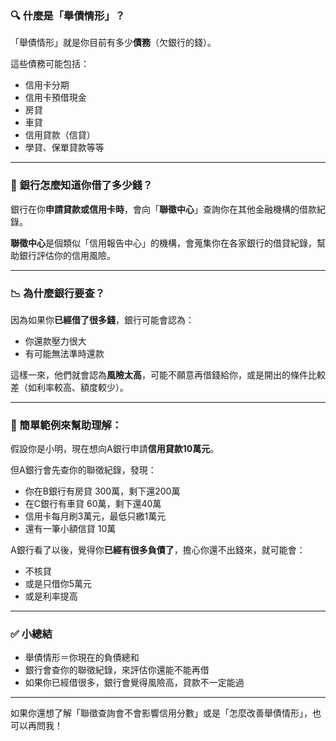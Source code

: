 ### 🔍 什麼是「舉債情形」？
「舉債情形」就是你目前有多少**債務**（欠銀行的錢）。

這些債務可能包括：
- 信用卡分期
- 信用卡預借現金
- 房貸
- 車貸
- 信用貸款（信貸）
- 學貸、保單貸款等等

---

### 🏦 銀行怎麼知道你借了多少錢？
銀行在你**申請貸款或信用卡時**，會向「**聯徵中心**」查詢你在其他金融機構的借款紀錄。

**聯徵中心**是個類似「信用報告中心」的機構，會蒐集你在各家銀行的借貸紀錄，幫助銀行評估你的信用風險。

---

### 📉 為什麼銀行要查？
因為如果你**已經借了很多錢**，銀行可能會認為：
- 你還款壓力很大
- 有可能無法準時還款

這樣一來，他們就會認為**風險太高**，可能不願意再借錢給你，或是開出的條件比較差（如利率較高、額度較少）。

---

### 🧾 簡單範例來幫助理解：

假設你是小明，現在想向A銀行申請**信用貸款10萬元**。

但A銀行會先查你的聯徵紀錄，發現：
- 你在B銀行有房貸 300萬，剩下還200萬
- 在C銀行有車貸 60萬，剩下還40萬
- 信用卡每月刷3萬元，最低只繳1萬元
- 還有一筆小額信貸 10萬

A銀行看了以後，覺得你**已經有很多負債了**，擔心你還不出錢來，就可能會：
- 不核貸
- 或是只借你5萬元
- 或是利率提高

---

### ✅ 小總結
- 舉債情形＝你現在的負債總和
- 銀行會查你的聯徵紀錄，來評估你還能不能再借
- 如果你已經借很多，銀行會覺得風險高，貸款不一定能過

---

如果你還想了解「聯徵查詢會不會影響信用分數」或是「怎麼改善舉債情形」，也可以再問我！